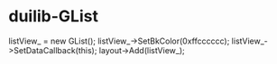 # duilib-GList

listView_ = new GList();
listView_->SetBkColor(0xffcccccc);
listView_->SetDataCallback(this);
layout->Add(listView_);
